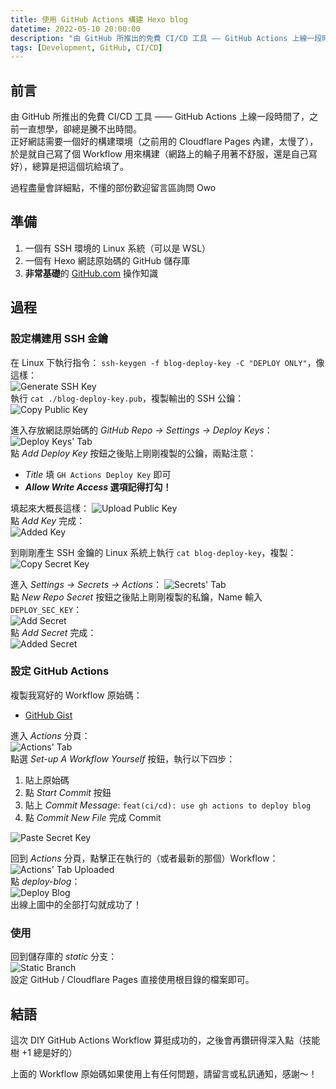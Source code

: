 ```yaml
---
title: 使用 GitHub Actions 構建 Hexo blog
datetime: 2022-05-10 20:00:00
description: "由 GitHub 所推出的免費 CI/CD 工具 —— GitHub Actions 上線一段時間了，之前一直想學，卻總是騰不出時間。正好 Blog 需要一個好的構建環境（之前用的 Cloudflare Pages 內建，太慢了），於是就自己寫了個 Workflow 用來構建（網路上的輪子用著不舒服，還是自己寫好），總算是把這個坑給填了。"
tags: [Development, GitHub, CI/CD]
---
```


## 前言

由 GitHub 所推出的免費 CI/CD 工具 —— GitHub Actions 上線一段時間了，之前一直想學，卻總是騰不出時間。  
正好網誌需要一個好的構建環境（之前用的 Cloudflare Pages 內建，太慢了），於是就自己寫了個 Workflow 用來構建（網路上的輪子用著不舒服，還是自己寫好），總算是把這個坑給填了。

過程盡量會詳細點，不懂的部份歡迎留言區詢問 Owo

## 準備

1. 一個有 SSH 環境的 Linux 系統（可以是 WSL）
2. 一個有 Hexo 網誌原始碼的 GitHub 儲存庫
3. **非常基礎**的 [GitHub.com](https://github.com) 操作知識

## 過程

### 設定構建用 SSH 金鑰

在 Linux 下執行指令： `ssh-keygen -f blog-deploy-key -C "DEPLOY ONLY"`，像這樣：  
![Generate SSH Key](https://s2.loli.net/2022/05/10/deFSojmYpTl2u6n.png)  
執行 `cat ./blog-deploy-key.pub`，複製輸出的 SSH 公鑰：  
![Copy Public Key](https://s2.loli.net/2022/05/10/SroJRWtxcO1dfi7.png)

進入存放網誌原始碼的 _GitHub Repo -> Settings -> Deploy Keys_：  
![Deploy Keys' Tab](https://s2.loli.net/2022/05/10/uZeksaVvzEtN6d5.png)  
點 _Add Deploy Key_ 按鈕之後貼上剛剛複製的公鑰，兩點注意：

- _Title_ 填 `GH Actions Deploy Key` 即可
- **_Allow Write Access_ 選項記得打勾！**

填起來大概長這樣：
![Upload Public Key](https://s2.loli.net/2022/05/10/utwQIWZHM8AaNyG.png)  
點 _Add Key_ 完成：  
![Added Key](https://s2.loli.net/2022/05/10/PH5xkMhKGFf72IC.png)

到剛剛產生 SSH 金鑰的 Linux 系統上執行 `cat blog-deploy-key`，複製：  
![Copy Secret Key](https://s2.loli.net/2022/05/10/fih9QuYsgW6lZFM.png)

進入 _Settings -> Secrets -> Actions_：
![Secrets' Tab](https://s2.loli.net/2022/05/10/9nQJLuAtiMOkeDp.png)  
點 _New Repo Secret_ 按鈕之後貼上剛剛複製的私鑰，Name 輸入 `DEPLOY_SEC_KEY`：  
![Add Secret](https://s2.loli.net/2022/05/10/Lm6NZpRXO5Gwda9.png)  
點 _Add Secret_ 完成：  
![Added Secret](https://s2.loli.net/2022/05/10/px4ktSrsnzO2VmR.png)

### 設定 GitHub Actions

複製我寫好的 Workflow 原始碼：

- [GitHub Gist](https://gist.github.com/kuohuanhuan/f8481fc98c560975a4557f9bc78509c1)

進入 _Actions_ 分頁：  
![Actions' Tab](https://s2.loli.net/2022/05/10/PgUDtn1CJehoArG.png)  
點選 _Set-up A Workflow Yourself_ 按鈕，執行以下四步：

1. 貼上原始碼
2. 點 _Start Commit_ 按鈕
3. 貼上 _Commit Message_: `feat(ci/cd): use gh actions to deploy blog`
4. 點 _Commit New File_ 完成 Commit

![Paste Secret Key](https://s2.loli.net/2022/05/10/SWQZky2fKIBaeps.png)

回到 _Actions_ 分頁，點擊正在執行的（或者最新的那個）Workflow：  
![Actions' Tab Uploaded](https://s2.loli.net/2022/05/10/SD1EFXKhcfpie5V.png)  
點 _deploy-blog_：  
![Deploy Blog](https://s2.loli.net/2022/05/10/P6wzTACoSeut5Uc.png)  
出線上圖中的全部打勾就成功了！

### 使用

回到儲存庫的 _static_ 分支：  
![Static Branch](https://s2.loli.net/2022/05/10/vKeqyRDn5xYiEth.png)  
設定 GitHub / Cloudflare Pages 直接使用根目錄的檔案即可。

## 結語

這次 DIY GitHub Actions Workflow 算挺成功的，之後會再鑽研得深入點（技能樹 +1 總是好的）

上面的 Workflow 原始碼如果使用上有任何問題，請留言或私訊通知，感謝～！
